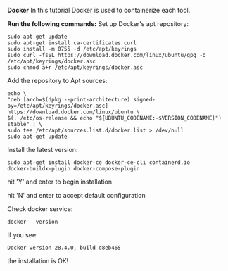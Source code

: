 **Docker**
In this tutorial Docker is used to containerize each tool. 

**Run the following commands:**
Set up Docker's apt repository: 
```
sudo apt-get update
sudo apt-get install ca-certificates curl
sudo install -m 0755 -d /etc/apt/keyrings
sudo curl -fsSL https://download.docker.com/linux/ubuntu/gpg -o /etc/apt/keyrings/docker.asc
sudo chmod a+r /etc/apt/keyrings/docker.asc
```

Add the repository to Apt sources:
```
echo \
"deb [arch=$(dpkg --print-architecture) signed-by=/etc/apt/keyrings/docker.asc] https://download.docker.com/linux/ubuntu \
$(. /etc/os-release && echo "${UBUNTU_CODENAME:-$VERSION_CODENAME}") stable" | \
sudo tee /etc/apt/sources.list.d/docker.list > /dev/null
sudo apt-get update
```

Install the latest version: 
  
```
sudo apt-get install docker-ce docker-ce-cli containerd.io 
docker-buildx-plugin docker-compose-plugin
```

  hit 'Y' and enter to begin installation

  hit 'N' and enter to accept default configuration

Check docker service:
```
docker --version
```
If you see:
```
Docker version 28.4.0, build d8eb465
```
the installation is OK!